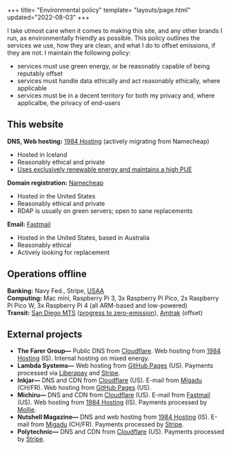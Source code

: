 +++
title= "Environmental policy"
template= "layouts/page.html"
updated="2022-08-03"
+++

I take utmost care when it comes to making this site, and any other brands I run, as environmentally friendly as possible. This policy outlines the services we use, how they are clean, and what I do to offset emissions, if they are not. I maintain the following policy:
  - services must use green energy, or be reasonably capable of being reputably offset
  - services must handle data ethically and act reasonably ethically, where applicable
  - services must be in a decent territory for both my privacy and, where applicalbe, the privacy of end-users

## This website
**DNS, Web hosting:** [1984 Hosting](https://1984.is) (actively migrating from Namecheap)
  - Hosted in Iceland
  - Reasonably ethical and private
  - [Uses exclusively renewable energy and maintains a high PUE](https://1984.is/about/)

**Domain registration:** [Namecheap](https://namecheap.com)
  - Hosted in the United States
  - Reasonably ethical and private
  - RDAP is usually on green servers; open to sane replacements

**Email:** [Fastmail](https://www.fastmail.com)
  - Hosted in the United States, based in Australia
  - Reasonably ethical
  - Actively looking for replacement

## Operations offline
**Banking:** Navy Fed., Stripe, [USAA](https://www.usaa.com/inet/wc/about-usaa-environmental-commitment)<br/>
**Computing:** Mac mini, Raspberry Pi 3, 3x Raspberry Pi Pico, 2x Raspberry Pi Pico W, 3x Raspberry Pi 4 (all ARM-based and low-powered)<br/>
**Transit:** [San Diego MTS](https://www.sdmts.com) ([progress to zero-emission](https://www.sdmts.com/rider-info/events/zero-emissions-bus-online-public-workshop)), [Amtrak](https://www.amtrak.com/about-amtrak/sustainability.html) (offset)

## External projects
- **The Farer Group—** Public DNS from [Cloudflare](https://www.cloudflare.com). Web hosting from [1984 Hosting](https://1984.is) (IS). Internal hosting on mixed energy.
- **Lambda Systems—** Web hosting from [GitHub Pages](https://pages.github.com) (US). Payments processed via [Liberapay](https://liberapay.com) and [Stripe](https://stripe.com/fr).
- **Inkjar—** DNS and CDN from [Cloudflare](https://www.cloudflare.com) (US). E-mail from [Migadu](https://www.migadu.com) (CH/FR). Web hosting from [GitHub Pages](https://pages.github.com) (US).
- **Michiru—** DNS and CDN from [Cloudflare](https://www.cloudflare.com) (US). E-mail from [Fastmail](https://www.fastmail.com) (US). Web hosting from [1984 Hosting](https://1984.is) (IS). Payments processed by [Mollie](https://www.mollie.com/fr).
- **Nutshell Magazine—** DNS and web hosting from [1984 Hosting](https://1984.is) (IS). E-mail from [Migadu](https://www.migadu.com) (CH/FR). Payments processed by [Stripe](https://stripe.com/fr).
- **Polytechnic—** DNS and CDN from [Cloudflare](https://www.cloudflare.com) (US). Payments processed by [Stripe](https://stripe.com/fr).

